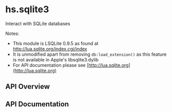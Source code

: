 # hs.sqlite3

Interact with SQLite databases

Notes:
 * This module is LSQLite 0.9.5 as found at http://lua.sqlite.org/index.cgi/index
 * It is unmodified apart from removing `db:load_extension()` as this feature is not available in Apple's libsqlite3.dylib
 * For API documentation please see [http://lua.sqlite.org](http://lua.sqlite.org)

## API Overview

## API Documentation

